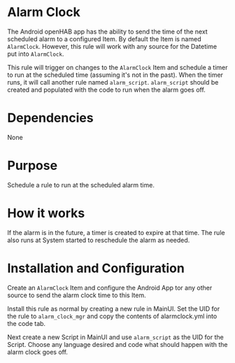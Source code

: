 # Alarm Clock
The Android openHAB app has the ability to send the time of the next scheduled alarm to a configured Item.
By default the Item is named `AlarmClock`.
However, this rule will work with any source for the Datetime put into `AlarmClock`.

This rule will trigger on changes to the `AlarmClock` Item and schedule a timer to run at the scheduled time (assuming it's not in the past).
When the timer runs, it will call another rule named `alarm_script`.
`alarm_script` should be created and populated with the code to run when the alarm goes off.

# Dependencies
None

# Purpose

Schedule a rule to run at the scheduled alarm time.

# How it works
If the alarm is in the future, a timer is created to expire at that time.
The rule also runs at System started to reschedule the alarm as needed.

# Installation and Configuration
Create an `AlarmClock` Item and configure the Android App tor any other source to send the alarm clock time to this Item.

Install this rule as normal by creating a new rule in MainUI.
Set the UID for the rule to `alarm_clock_mgr` and copy the contents of alarmclock.yml into the code tab.

Next create a new Script in MainUI and use `alarm_script` as the UID for the Script.
Choose any language desired and code what should happen with the alarm clock goes off.